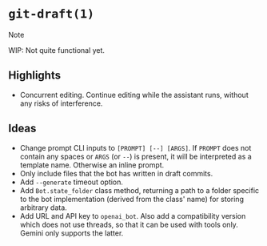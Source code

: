 # `git-draft(1)`

> [!NOTE]
> WIP: Not quite functional yet.

## Highlights

* Concurrent editing. Continue editing while the assistant runs, without any
  risks of interference.


## Ideas

* Change prompt CLI inputs to `[PROMPT] [--] [ARGS]`. If `PROMPT` does not
  contain any spaces or `ARGS` (or `--`) is present, it will be interpreted as a
  template name. Otherwise an inline prompt.
* Only include files that the bot has written in draft commits.
* Add `--generate` timeout option.
* Add `Bot.state_folder` class method, returning a path to a folder specific to
  the bot implementation (derived from the class' name) for storing arbitrary
  data.
* Add URL and API key to `openai_bot`. Also add a compatibility version which
  does not use threads, so that it can be used with tools only. Gemini only
  supports the latter.
